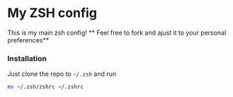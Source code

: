 # My ZSH config

This is my main zsh config!
** Feel free to fork and ajust it to your personal preferences**

### Installation
Just clone the repo to `~/.zsh` and run 
```sh
mv ~/.zsh/zshrc ~/.zshrc
```

